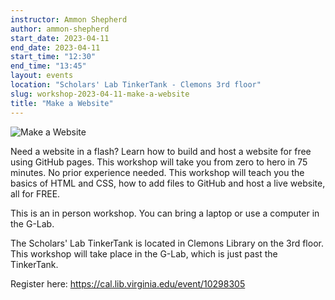 ```yaml
---
instructor: Ammon Shepherd
author: ammon-shepherd
start_date: 2023-04-11
end_date: 2023-04-11
start_time: "12:30"
end_time: "13:45"
layout: events
location: "Scholars' Lab TinkerTank - Clemons 3rd floor"
slug: workshop-2023-04-11-make-a-website
title: "Make a Website"
---
```


![Make a Website](/assets/post-media/workshops/website.png)

Need a website in a flash? Learn how to build and host a website for free using GitHub pages. This workshop will take you from zero to hero in 75 minutes. No prior experience needed. This workshop will teach you the basics of HTML and CSS, how to add files to GitHub and host a live website, all for FREE.

This is an in person workshop. You can bring a laptop or use a computer in the
G-Lab.

The Scholars' Lab TinkerTank is located in Clemons Library on the 3rd floor.
This workshop will take place in the G-Lab, which is just past the TinkerTank.

Register here: [https://cal.lib.virginia.edu/event/10298305 ](https://cal.lib.virginia.edu/event/10298305)
